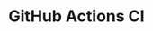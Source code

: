 # GitHub Actions CI

















































































































































































































































































































































































































































































































































































































































































































































































































































































































